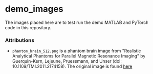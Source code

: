 # demo\_images

The images placed here are to test run the demo MATLAB and PyTorch code in this repository.


### Attributions

- `phantom_brain_512.png` is a phantom brain image from "Realistic Analytical Phantoms for Parallel Magnetic Resonance Imaging" by Guerquin-Kern, Lejeune, Pruessmann, and Unser (doi: 10.1109/TMI.2011.2174158). The original image is found [here](http://bigwww.epfl.ch/algorithms/mriphantom/)
